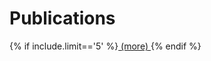 <!--
{% assign publications = site.data.info.research %}
{% for pub in publications%}
{% if pub.title=="Publications"%}
# {{pub.title}}
{% for item in pub.list %}
1. {{item}}
{% endfor %}
{% endif %}
{% endfor %}
-->
# Publications 
{% if include.limit=='5' %}<a  href="{{site.baseurl}} research "> (more) </a>{% endif %}
<div id="ScopusPublications" data-limit="{{include.limit}}"></div>